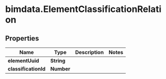 # bimdata.ElementClassificationRelation

## Properties

Name | Type | Description | Notes
------------ | ------------- | ------------- | -------------
**elementUuid** | **String** |  | 
**classificationId** | **Number** |  | 


